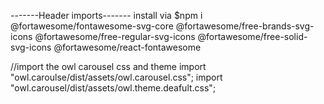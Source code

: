 <script src="https://code.jquery.com/jquery-3.5.1.slim.min.js" integrity="sha384-DfXdz2htPH0lsSSs5nCTpuj/zy4C+OGpamoFVy38MVBnE+IbbVYUew+OrCXaRkfj" crossorigin="anonymous"></script>
<script src="https://cdn.jsdelivr.net/npm/bootstrap@4.5.3/dist/js/bootstrap.min.js" integrity="sha384-w1Q4orYjBQndcko6MimVbzY0tgp4pWB4lZ7lr30WKz0vr/aWKhXdBNmNb5D92v7s" crossorigin="anonymous"></script>

-------Header imports-------
install via $npm i 
@fortawesome/fontawesome-svg-core
@fortawesome/free-brands-svg-icons
@fortawesome/free-regular-svg-icons
@fortawesome/free-solid-svg-icons
@fortawesome/react-fontawesome


//import the owl carousel css and theme
import "owl.caroulse/dist/assets/owl.carousel.css";
import "owl.carousel/dist/assets/owl.theme.deafult.css";



